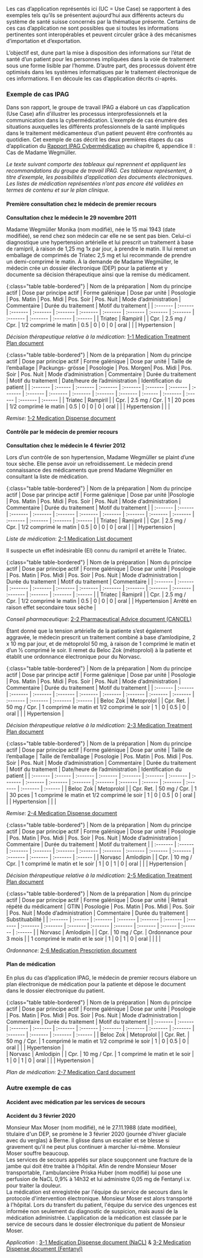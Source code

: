 Les cas d’application représentés ici (UC = Use Case) se rapportent à des exemples tels qu’ils se présentent aujourd’hui aux différents acteurs du système de santé suisse concernés par la thématique présente. Certains de ces cas d’application ne sont possibles que si toutes les informations pertinentes sont interopérables et peuvent circuler grâce à des mécanismes d’importation et d’exportation.

L’objectif est, dune part la mise à disposition des informations sur l’état de santé d’un patient pour les personnes impliquées dans la voie de traitement sous une forme lisible par l’homme. D’autre part, des processus doivent être optimisés dans les systèmes informatiques par le traitement électronique de ces informations. Il en découle les cas d’application décrits ci-après. 

### Exemple de cas IPAG
Dans son rapport, le groupe de travail IPAG a élaboré un cas d’application (Use Case) afin d’illustrer les processus interprofessionnels et la communication dans la cybermédication. L’exemple de cas énumère des situations auxquelles les différents professionnels de la santé impliqués dans le traitement médicamenteux d’un patient peuvent être confrontés au quotidien. Cet exemple de cas décrit les deux premières étapes du cas d’application du [Rapport IPAG Cybermédication](https://www.e-health-suisse.ch/fileadmin/user_upload/Dokumente/2017/F/170607_Bericht_eMedikation_IPAG_f.pdf) au chapitre 6, appendice II : Cas de Madame Wegmüller. 

*Le texte suivant comporte des tableaux qui reprennent et appliquent les recommandations du groupe de travail IPAG. Ces tableaux représentent, à titre d’exemple, les possibilités d’application des documents électroniques. Les listes de médication représentées n’ont pas encore été validées en termes de contenu et sur le plan clinique.*

#### Première consultation chez le médecin de premier recours

**Consultation chez le médecin le 29 novembre 2011**

Madame Wegmüller Monika (nom modifié), née le 15 mai 1943 (date modifiée), se rend chez son médecin car elle ne se sent pas bien. Celui-ci diagnostique une hypertension artérielle et lui prescrit un traitement à base de ramipril, à raison de 1,25 mg 1x par jour, à prendre le matin. Il lui remet un emballage de comprimés de Triatec 2,5 mg et lui recommande de prendre un demi-comprimé le matin. À la demande de Madame Wegmüller, le médecin crée un dossier électronique (DEP) pour la patiente et y documente sa décision thérapeutique ainsi que la remise du médicament.

{:class="table table-bordered"}
| Nom de la préparation | Nom du principe actif | Dose par principe actif | Forme galénique | Dose par unité | Posologie | Pos. Matin | Pos. Midi | Pos. Soir | Pos. Nuit | Mode d’administration | Commentaire | Durée du traitement | Motif du traitement |
| :------- | :------ | :------- | :------- | :------- | :------- | :------- | :------- | :------- | :------- | :------- | :------- | :------- | :------ |
| Triatec | Rampiril | | Cpr. | 2.5 mg / Cpr. | 1/2 comprimé le matin | 0.5 | 0 | 0 | 0 | oral | | | Hypertension |

*Décision thérapeutique relative à la médication*: [1-1 Medication Treatment Plan document](Bundle-1-1-MedicationTreatmentPlan.html)

{:class="table table-bordered"}
| Nom de la préparation | Nom du principe actif | Dose par principe actif | Forme galénique | Dose par unité | Taille de l’emballage | Packungs- grösse | Posologie | Pos. Morgen| Pos. Midi | Pos. Soir | Pos. Nuit | Mode d’administration | Commentaire | Durée du traitement | Motif du traitement | Date/heure de l’administration | Identification du patient |
| :------- | :------ | :------- | :------- | :------- | :------- | :------- | :------- | :------- | :------- | :------- | :------- | :------- | :------ | :------- | :------ | :------- | :------ |
| Triatec | Rampiril | | Cpr. | 2.5 mg / Cpr. | 1 | 20 pces | 1/2 comprimé le matin | 0.5 | 0 | 0 | 0 | oral | | | Hypertension | | |

*Remise*: [1-2 Medication Dispense document](Bundle-1-2-MedicationDispense.html)

#### Contrôle par le médecin de premier recours

**Consultation chez le médecin le 4 février 2012**

Lors d’un contrôle de son hypertension, Madame Wegmüller se plaint d’une toux sèche. Elle pense avoir un refroidissement. Le médecin prend connaissance des médicaments que prend Madame Wegmüller en consultant la liste de médication.

{:class="table table-bordered"}
| Nom de la préparation | Nom du principe actif | Dose par principe actif | Forme galénique | Dose par unité |Posologie | Pos. Matin | Pos. Midi | Pos. Soir | Pos. Nuit | Mode d’administration | Commentaire | Durée du traitement | Motif du traitement |
| :------- | :------ | :------- | :------- | :------- | :------- | :------- | :------- | :------- | :------- | :------- | :------- | :------- | :------ |
| Triatec | Ramipril |  | Cpr. | 2.5 mg / Cpr. | 1/2 comprimé le matin | 0.5 | 0  | 0  | 0  | oral | | | Hypertension |

*Liste de médication*: [2-1 Medication List document](Bundle-2-1-MedicationList.html)

Il suspecte un effet indésirable (EI) connu du ramipril et arrête le Triatec.

{:class="table table-bordered"}
| Nom de la préparation | Nom du principe actif | Dose par principe actif | Forme galénique | Dose par unité | Posologie | Pos. Matin | Pos. Midi | Pos. Soir | Pos. Nuit | Mode d’administration | Durée du traitement | Motif du traitement | Commentaire |
| :------- | :------ | :------- | :------- | :------- | :------- | :------- | :------- | :------- | :------- | :------- | :------- | :------- | :------ |
| Triatec | Ramipril | | Cpr. | 2.5 mg / Cpr. | 1/2 comprimé le matin | 0.5 | 0 | 0 | 0 | oral | | Hypertension | Arrêté en raison effet secondaire toux sèche |

*Conseil pharmaceutique*: [2-2 Pharmaceutical Advice document (CANCEL)](Bundle-2-2-PharmaceuticalAdvice.html)

Étant donné que la tension artérielle de la patiente s’est également aggravée, le médecin prescrit un traitement combiné à base d’amlodipine, 2 x 10 mg par jour, et de métoprolol 50 mg, à raison de 1 comprimé le matin et d’un 1⁄2 comprimé le soir. Il remet du Beloc Zok (métoprolol) à la patiente et établit une ordonnance électronique pour du Norvasc.

{:class="table table-bordered"}
| Nom de la préparation | Nom du principe actif | Dose par principe actif | Forme galénique | Dose par unité | Posologie | Pos. Matin | Pos. Midi | Pos. Soir | Pos. Nuit | Mode d’administration | Commentaire | Durée du traitement | Motif du traitement |
| :------- | :------ | :------- | :------- | :------- | :------- | :------- | :------- | :------- | :------- | :------- | :------- | :------- | :------ |
| Beloc Zok | Metoprolol | | Cpr. Ret. | 50 mg / Cpr. | 1 comprimé le matin et 1/2 comprimé le soir | 1 | 0 | 0.5 | 0 | oral | | | Hypertension |

*Décision thérapeutique relative à la médication*: [2-3 Medication Treatment Plan document](Bundle-2-3-MedicationTreatmentPlan.html)

{:class="table table-bordered"}
| Nom de la préparation | Nom du principe actif | Dose par principe actif | Forme galénique | Dose par unité | Taille de l’emballage | Taille de l’emballage | Posologie | Pos. Matin | Pos. Midi | Pos. Soir | Pos. Nuit | Mode d’administration | Commentaire | Durée du traitement | Motif du traitement | Date/heure de l’administration | Identification du patient |
| :------- | :------ | :------- | :------- | :------- | :------- | :------- | :------- | :------- | :------- | :------- | :------- | :------- | :------ | :------- | :------- | :------- | :------ |
| Beloc Zok | Metoprolol | | Cpr. Ret. | 50 mg / Cpr. | 1 | 30 pces | 1 comprimé le matin et 1/2 comprimé le soir | 1  | 0  | 0.5 | 0  | oral | | | Hypertension | | |

*Remise*: [2-4 Medication Dispense document](Bundle-2-4-MedicationDispense.html)


{:class="table table-bordered"}
| Nom de la préparation | Nom du principe actif | Dose par principe actif | Forme galénique | Dose par unité | Posologie | Pos. Matin | Pos. Midi | Pos. Soir | Pos. Nuit | Mode d’administration | Commentaire | Durée du traitement | Motif du traitement |
| :------- | :------ | :------- | :------- | :------- | :------- | :------- | :------- | :------- | :------- | :------- | :------- | :------- | :------ |
| Norvasc | Amlodipin | | Cpr. | 10 mg / Cpr. | 1 comprimé le matin et le soir | 1 | 0 | 1 | 0 | oral | | | Hypertension |

*Décision thérapeutique relative à la médication*: [2-5 Medication Treatment Plan document](Bundle-2-5-MedicationTreatmentPlan.html)

{:class="table table-bordered"}
| Nom de la préparation | Nom du principe actif | Dose par principe actif | Forme galénique | Dose par unité | Retrait répété du médicament | GTIN | Posologie | Pos. Matin | Pos. Midi | Pos. Soir | Pos. Nuit | Mode d’administration | Commentaire | Durée du traitement | Substituabilité |
| :------- | :------ | :------- | :------- | :------- | :------- | :------- | :------- | :------- | :------- | :------- | :------- | :------- | :------ | :------- | :------ |
| Norvasc | Amlodipin | | Cpr. | 10 mg / Cpr. | Ordonnance pour 3 mois | | 1 comprimé le matin et le soir | 1 | 0 | 1 | 0 | oral | | | |

*Ordonnance*: [2-6 Medication Prescription document](Bundle-2-6-MedicationPrescription.html)

####  Plan de médication
En plus du cas d’application IPAG, le médecin de premier recours élabore un plan électronique de médication pour la patiente et dépose le document dans le dossier électronique du patient.

{:class="table table-bordered"}
| Nom de la préparation | Nom du principe actif | Dose par principe actif | Forme galénique | Dose par unité | Posologie | Pos. Matin | Pos. Midi | Pos. Soir | Pos. Nuit | Mode d’administration | Commentaire | Durée du traitement | Motif du traitement |
| :------- | :------ | :------- | :------- | :------- | :------- | :------- | :------- | :------- | :------- | :------- | :------- | :------- | :------ |
| Beloc Zok | Metoprolol | | Cpr. Ret. | 50 mg / Cpr. | 1 comprimé le matin et 1/2 comprimé le soir | 1 | 0 | 0.5 | 0 | oral | | | Hypertension |        
| Norvasc | Amlodipin | | Cpr. | 10 mg / Cpr. | 1 comprimé le matin et le soir | 1 | 0 | 1 | 0 | oral | | | Hypertension |

*Plan de médication*: [2-7 Medication Card document](Bundle-2-7-MedicationCard.html)

### Autre exemple de cas

#### Accident avec médication par les services de secours

**Accident du 3 février 2020**

Monsieur Max Moser (nom modifié), né le 27.11.1988 (date modifiée), titulaire d'un DEP, se promène le 3 février 2020 (journée d'hiver glaciale avec du verglas) à Berne. Il glisse dans un escalier et se blesse si gravement qu'il ne peut plus continuer à marcher lui-même. Monsieur Moser souffre beaucoup.     
Les services de secours appelés sur place soupçonnent une fracture de la jambe qui doit être traitée à l'hôpital. Afin de rendre Monsieur Moser transportable, l'ambulancière Priska Huber (nom modifié) lui pose une perfusion de NaCL 0,9% à 14h32 et lui administre 0,05 mg de Fentanyl i.v. pour traiter la douleur.     
La médication est enregistrée par l'équipe du service de secours dans le protocole d'intervention électronique. Monsieur Moser est alors transporté à l'hôpital. Lors du transfert du patient, l'équipe du service des urgences est informée non seulement du diagnostic de suspicion, mais aussi de la médication administrée. L'application de la médication est classée par le service de secours dans le dossier électronique du patient de Monsieur Moser.      

*Application* : [3-1 Medication Dispense document (NaCL)](Bundle-3-1-MedicationDispense.html) & [3-2 Medication Dispense document (Fentanyl)](Bundle-3-2-MedicationDispense.html)

